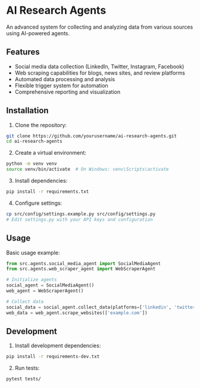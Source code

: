 # AI Research Agents

An advanced system for collecting and analyzing data from various sources using AI-powered agents.

## Features
- Social media data collection (LinkedIn, Twitter, Instagram, Facebook)
- Web scraping capabilities for blogs, news sites, and review platforms
- Automated data processing and analysis
- Flexible trigger system for automation
- Comprehensive reporting and visualization

## Installation

1. Clone the repository:
```bash
git clone https://github.com/yourusername/ai-research-agents.git
cd ai-research-agents
```

2. Create a virtual environment:
```bash
python -m venv venv
source venv/bin/activate  # On Windows: venv\Scripts\activate
```

3. Install dependencies:
```bash
pip install -r requirements.txt
```

4. Configure settings:
```bash
cp src/config/settings.example.py src/config/settings.py
# Edit settings.py with your API keys and configuration
```

## Usage

Basic usage example:
```python
from src.agents.social_media_agent import SocialMediaAgent
from src.agents.web_scraper_agent import WebScraperAgent

# Initialize agents
social_agent = SocialMediaAgent()
web_agent = WebScraperAgent()

# Collect data
social_data = social_agent.collect_data(platforms=['linkedin', 'twitter'])
web_data = web_agent.scrape_websites(['example.com'])
```

## Development

1. Install development dependencies:
```bash
pip install -r requirements-dev.txt
```

2. Run tests:
```bash
pytest tests/
```
